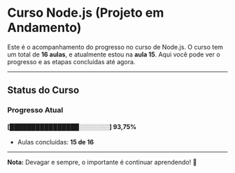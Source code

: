 # **Curso Node.js (Projeto em Andamento)**

Este é o acompanhamento do progresso no curso de Node.js. O curso tem um total de **16 aulas**, e atualmente estou na **aula 15**. Aqui você pode ver o progresso e as etapas concluídas até agora.

---

## **Status do Curso**

### Progresso Atual  
#### [████████████████░░░░░░░] **93,75%**  
- Aulas concluídas: **15 de 16**  

---

**Nota:** Devagar e sempre, o importante é continuar aprendendo! 🚀
